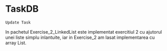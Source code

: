 # TaskDB

    Update Task
In pachetul Exercise_2_LinkedList este implementat exercitiul 2 cu ajutorul unei
liste simplu inlantuite, iar in Exercise_2 am lasat implementarea cu array List.